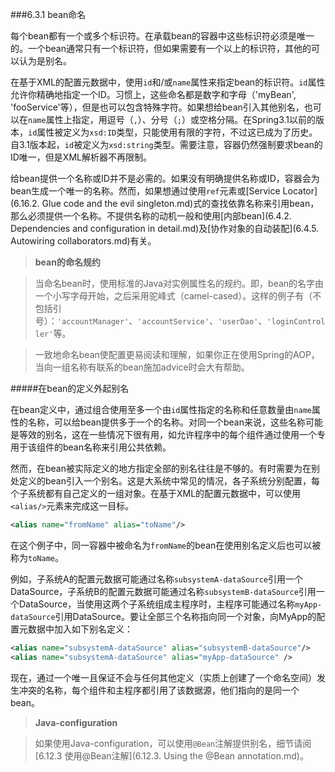 ###6.3.1 bean命名

每个bean都有一个或多个标识符。在承载bean的容器中这些标识符必须是唯一的。一个bean通常只有一个标识符，但如果需要有一个以上的标识符，其他的可以认为是别名。

在基于XML的配置元数据中，使用`id`和/或`name`属性来指定bean的标识符。`id`属性允许你精确地指定一个ID。习惯上，这些命名都是数字和字母（'myBean', 'fooService'等），但是也可以包含特殊字符。如果想给bean引入其他别名，也可以在`name`属性上指定，用逗号（`,`）、分号（`;`）或空格分隔。在Spring3.1以前的版本，`id`属性被定义为`xsd:ID`类型，只能使用有限的字符，不过这已成为了历史。自3.1版本起，`id`被定义为`xsd:string`类型。需要注意，容器仍然强制要求bean的ID唯一，但是XML解析器不再限制。

给bean提供一个名称或ID并不是必需的。如果没有明确提供名称或ID，容器会为bean生成一个唯一的名称。然而，如果想通过使用`ref`元素或[Service Locator](6.16.2. Glue code and the evil singleton.md)式的查找依靠名称来引用bean，那么必须提供一个名称。不提供名称的动机一般和使用[内部bean](6.4.2. Dependencies and configuration in detail.md)及[协作对象的自动装配](6.4.5. Autowiring collaborators.md)有关。

>**bean的命名规约**

>当命名bean时，使用标准的Java对实例属性名的规约。即，bean的名字由一个小写字母开始，之后采用驼峰式（camel-cased）。这样的例子有（不包括引号）：`'accountManager'`、`'accountService'`、`'userDao'`、`'loginController'`等。

>一致地命名bean使配置更易阅读和理解，如果你正在使用Spring的AOP，当向一组名称有联系的bean施加advice时会大有帮助。

#####在bean的定义外起别名

在bean定义中，通过组合使用至多一个由`id`属性指定的名称和任意数量由`name`属性的名称，可以给bean提供多于一个的名称。对同一个bean来说，这些名称可能是等效的别名，这在一些情况下很有用，如允许程序中的每个组件通过使用一个专用于该组件的bean名称来引用公共依赖。

然而，在bean被实际定义的地方指定全部的别名往往是不够的。有时需要为在别处定义的bean引入一个别名。这是大系统中常见的情况，各子系统分别配置，每个子系统都有自己定义的一组对象。在基于XML的配置元数据中，可以使用`<alias/>`元素来完成这一目标。

```xml
<alias name="fromName" alias="toName"/>
```

在这个例子中，同一容器中被命名为`fromName`的bean在使用别名定义后也可以被称为`toName`。

例如，子系统A的配置元数据可能通过名称`subsystemA-dataSource`引用一个DataSource，子系统B的配置元数据可能通过名称`subsystemB-dataSource`引用一个DataSource，当使用这两个子系统组成主程序时，主程序可能通过名称`myApp-dataSource`引用DataSource。要让全部三个名称指向同一个对象，向MyApp的配置元数据中加入如下别名定义：

```xml
<alias name="subsystemA-dataSource" alias="subsystemB-dataSource"/>
<alias name="subsystemA-dataSource" alias="myApp-dataSource" />
```

现在，通过一个唯一且保证不会与任何其他定义（实质上创建了一个命名空间）发生冲突的名称，每个组件和主程序都引用了该数据源，他们指向的是同一个bean。

>**Java-configuration**

>如果使用Java-configuration，可以使用`@Bean`注解提供别名，细节请阅[6.12.3 使用@Bean注解](6.12.3. Using the @Bean annotation.md)。

